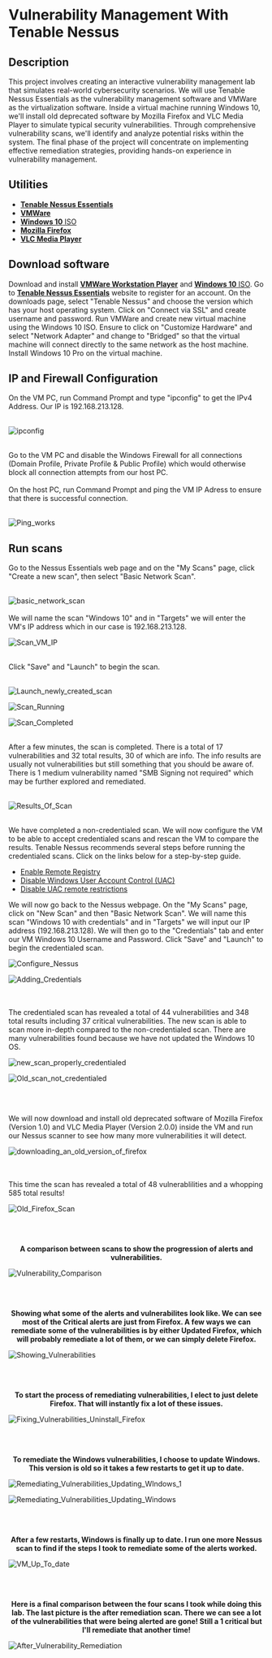 <h1>Vulnerability Management With Tenable Nessus</h1>

<h2>Description</h2>
This project involves creating an interactive vulnerability management lab that simulates real-world cybersecurity scenarios. We will use Tenable Nessus Essentials as the vulnerability management software and VMWare as the virtualization software. Inside a virtual machine running Windows 10, we'll install old deprecated software by Mozilla Firefox and VLC Media Player to simulate typical security vulnerabilities. Through comprehensive vulnerability scans, we'll identify and analyze potential risks within the system. The final phase of the project will concentrate on implementing effective remediation strategies, providing hands-on experience in vulnerability management.
<br />

<h2>Utilities</h2>

- [<b>Tenable Nessus Essentials</b>](https://www.tenable.com/products/nessus/nessus-essentials) 
- [<b>VMWare</b>](https://www.vmware.com/products/workstation-player/workstation-player-evaluation.html.html)
- [<b>Windows 10</b> ISO](https://www.microsoft.com/en-us/software-download/windows10)
- [<b>Mozilla Firefox</b>](https://ftp.mozilla.org/pub/firefox/releases/)
- [<b>VLC Media Player</b>](https://www.videolan.org/vlc/releases/)

<h2>Download software</h2>

Download and install [<b>VMWare Workstation Player</b>](https://www.vmware.com/products/workstation-player/workstation-player-evaluation.html.html) and [<b>Windows 10</b> ISO](https://www.microsoft.com/en-us/software-download/windows10). Go to [<b>Tenable Nessus Essentials</b>](https://www.tenable.com/products/nessus/nessus-essentials) website to register for an account. On the downloads page, select "Tenable Nessus" and choose the version which has your host operating system. Click on "Connect via SSL" and create username and password. Run VMWare and create new virtual machine using the Windows 10 ISO. Ensure to click on "Customize Hardware" and select "Network Adapter" and change to "Bridged" so that the virtual machine will connect directly to the same network as the host machine. Install Windows 10 Pro on the virtual machine.

<h2>IP and Firewall Configuration</h2>
On the VM PC, run Command Prompt and type "ipconfig" to get the IPv4 Address. Our IP is 192.168.213.128.
<br />
<br />

![ipconfig](https://raw.githubusercontent.com/Hashdan-M/images/main/ipconfig.PNG?token=GHSAT0AAAAAACU4JCPDPO342NBI3DNG66PIZUXSDMA)

<br />
Go to the VM PC and disable the Windows Firewall for all connections (Domain Profile, Private Profile & Public Profile) which would otherwise block all connection attempts from our host PC. 
<br />
<br />
On the host PC, run Command Prompt and ping the VM IP Adress to ensure that there is successful connection.
<br />
<br />

![Ping_works](https://user-images.githubusercontent.com/108043108/177887412-f8078e7b-13a3-4480-b000-5ae84108cfab.JPG)

<h2>Run scans</h2>
Go to the Nessus Essentials web page and on the "My Scans" page, click "Create a new scan", then select "Basic Network Scan". 
<br/>
<br/>

![basic_network_scan](https://user-images.githubusercontent.com/108043108/177887672-2d955508-edf1-4735-b78a-2836a81d2c9f.JPG)
<br />
<br />
We will name the scan "Windows 10" and in "Targets" we will enter the VM's IP address which in our case is 192.168.213.128.

![Scan_VM_IP](https://user-images.githubusercontent.com/108043108/177887914-87a2da10-be51-481c-a672-ec1104e3df7a.JPG)

<br />
Click "Save" and "Launch" to begin the scan.
<br />
<br />

![Launch_newly_created_scan](https://user-images.githubusercontent.com/108043108/177888041-95c53001-b8d2-4355-9311-3ee2637dff94.JPG)

![Scan_Running](https://user-images.githubusercontent.com/108043108/177888049-661dddfc-ebe0-42cf-ad87-14bc5af53fe5.gif)

![Scan_Completed](https://user-images.githubusercontent.com/108043108/177888068-25d4a86a-c150-4e77-a993-9df4178c5ba1.JPG)

<br />
After a few minutes, the scan is completed. There is a total of 17 vulnerabilities and 32 total results, 30 of which are info. The info results are usually not vulnerabilities but still something that you should be aware of. There is 1 medium vulnerability named "SMB Signing not required" which may be further explored and remediated.
<br/>
<br/>

![Results_Of_Scan](https://user-images.githubusercontent.com/108043108/177888196-3141c52f-df79-4c58-9fee-5daa68d78c5b.gif)

<br />
We have completed a non-credentialed scan. We will now configure the VM to be able to accept credentialed scans and rescan the VM to compare the results. Tenable Nessus recommends several steps before running the credentialed scans. Click on the links below for a step-by-step guide.

- [Enable Remote Registry](https://success.trendmicro.com/dcx/s/solution/1039259-configuring-the-remote-registry-service-to-automatically-start-upon-log-on?language=en_US)
- [Disable Windows User Account Control (UAC)](https://www.howtogeek.com/247/disable-user-account-control-uac-the-easy-way-on-windows/)
- [Disable UAC remote restrictions](https://learn.microsoft.com/en-us/troubleshoot/windows-server/windows-security/user-account-control-and-remote-restriction)

We will now go back to the Nessus webpage. On the "My Scans" page, click on "New Scan" and then "Basic Network Scan". We will name this scan "Windows 10 with credentials" and in "Targets" we will input our IP address (192.168.213.128). We will then go to the "Credentials" tab and enter our VM Windows 10 Username and Password. Click "Save" and "Launch" to begin the credentialed scan.
<br />

![Configure_Nessus](https://user-images.githubusercontent.com/108043108/177890138-e6420231-4ce8-4a2d-99fb-e1e992da6ebb.JPG)

![Adding_Credentials](https://user-images.githubusercontent.com/108043108/177890151-27496a20-72b8-4763-8c82-368a06a15d3f.gif)

<br />
<br />
The credentialed scan has revealed a total of 44 vulnerabilities and 348 total results including 37 critical vulnerabilities. The new scan is able to scan more in-depth compared to the non-credentialed scan. There are many vulnerabilities found because we have not updated the Windows 10 OS.


![new_scan_properly_credentialed](https://user-images.githubusercontent.com/108043108/177890582-7f4d0eec-3b5f-4a5f-b708-47b3ccfb5d83.JPG)

![Old_scan_not_credentialed](https://user-images.githubusercontent.com/108043108/177890589-e4e882ab-6733-4930-ad4c-1115a2c620b3.JPG)

<br />
<br />

We will now download and install old deprecated software of Mozilla Firefox (Version 1.0) and VLC Media Player (Version 2.0.0) inside the VM and run our Nessus scanner to see how many more vulnerabilities it will detect.
<br/>


![downloading_an_old_version_of_firefox](https://user-images.githubusercontent.com/108043108/177890787-5cd80be3-99a1-40a4-bddc-feb06ea9cda7.JPG)

<br />
<br />
This time the scan has revealed a total of 48 vulnerablilities and a whopping 585 total results!
<br/>


![Old_Firefox_Scan](https://user-images.githubusercontent.com/108043108/177890872-ed890db9-a15d-4de9-b3b3-6723dd161f22.JPG)

<br />
<br />
<p align="center">
<b>A comparison between scans to show the progression of alerts and vulnerabilities.</b>  <br/>
</p>

![Vulnerability_Comparison](https://user-images.githubusercontent.com/108043108/177890918-c2fc7078-34b9-4120-a430-f096169ae177.jpg)

<br />
<br />
<p align="center">
<b>Showing what some of the alerts and vulnerabilites look like. We can see most of the Critical alerts are just from Firefox. A few ways we can remediate some of the vulnerabilities is by either Updated Firefox, which will probably remediate a lot of them, or we can simply delete Firefox.</b>  <br/>
</p>

![Showing_Vulnerabilities](https://user-images.githubusercontent.com/108043108/177891162-cf86e335-0539-4f9f-abb2-7150b482e689.gif)

<br />
<br />
<p align="center">
<b>To start the process of remediating vulnerabilities, I elect to just delete Firefox. That will instantly fix a lot of these issues.</b>  <br/>
</p>

![Fixing_Vulnerabilities_Uninstall_Firefox](https://user-images.githubusercontent.com/108043108/177891363-17bdc0ea-c872-434f-95a6-4bf6e4694ddf.JPG)

<br />
<br />
<p align="center">
<b>To remediate the Windows vulnerabilities, I choose to update Windows. This version is old so it takes a few restarts to get it up to date.</b>  <br/>
</p>

![Remediating_Vulnerabilities_Updating_WIndows_1](https://user-images.githubusercontent.com/108043108/177891464-75d2b603-cadf-4923-bc1f-61409b11169d.gif)

![Remediating_Vulnerabilities_Updating_Windows](https://user-images.githubusercontent.com/108043108/177891436-a7b26e21-8376-4650-aaee-aaf4bc2e451e.JPG)

<br />
<br />
<p align="center">
<b>After a few restarts, Windows is finally up to date. I run one more Nessus scan to find if the steps I took to remediate some of the alerts worked.</b>  <br/>
</p>

![VM_Up_To_date](https://user-images.githubusercontent.com/108043108/177891501-767d6764-8e4a-4bd0-85cc-6b70e48c62aa.JPG)

<br />
<br />
<p align="center">
<b>Here is a final comparison between the four scans I took while doing this lab. The last picture is the after remediation scan. There we can see a lot of the vulnerabilities that were being alerted are gone! Still a 1 critical but I'll remediate that another time!</b>  <br/>
</p>

![After_Vulnerability_Remediation](https://user-images.githubusercontent.com/108043108/177891719-3066c9bb-38dd-4b10-b8bb-6f9dd8a45a09.JPG)

<br />
<br />


<!--
 ```diff
- text in red
+ text in green
! text in orange
# text in gray
@@ text in purple (and bold)@@
```
--!>
